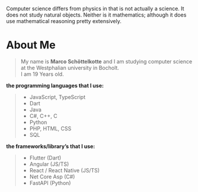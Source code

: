 Computer science differs from physics in that is not actually a science. It does not study natural objects. Neither is it mathematics; although it does use mathematical reasoning pretty extensively.

# **About Me**

>My name is __Marco Schöttelkotte__ and I am studying computer science at the Westphalian university in Bocholt.\
>I am 19 Years old.


**the programming languages that I use:**
>  - JavaScript, TypeScript
>  - Dart
>  - Java
>  - C#, C++, C
>  - Python
>  - PHP, HTML, CSS
>  - SQL

**the frameworks/library’s that I use:**
>  - Flutter (Dart)
>  - Angular (JS/TS)
>  - React / React Native (JS/TS)
>  - Net Core Asp (C#)
>  - FastAPI (Python)

